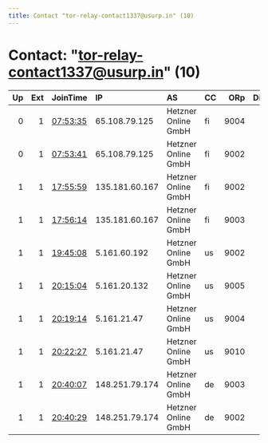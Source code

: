 ```yaml
---
title: Contact "tor-relay-contact1337@usurp.in" (10)
---
```


# Contact: "tor-relay-contact1337@usurp.in" (10)

|   Up |   Ext | JoinTime                                                                                              | IP             | AS                  | CC   |   ORp |   Dirp | OS    | Version   | Nickname    |   eFamMembers |
|-----:|------:|:------------------------------------------------------------------------------------------------------|:---------------|:--------------------|:-----|------:|-------:|:------|:----------|:------------|--------------:|
|    0 |     1 | [07:53:35](https://nusenu.github.io/OrNetStats/w/relay/5D93D2180AB6312E6D7DB4B0352C6979E1E725B5.html) | 65.108.79.125  | Hetzner Online GmbH | fi   |  9004 |      0 | Linux | 0.4.7.13  | uhqnode333  |             1 |
|    0 |     1 | [07:53:41](https://nusenu.github.io/OrNetStats/w/relay/6ECE5B0F8CD31920C0E9DCCAD1613D89B13471AA.html) | 65.108.79.125  | Hetzner Online GmbH | fi   |  9002 |      0 | Linux | 0.4.7.13  | uhqnode451  |             1 |
|    1 |     1 | [17:55:59](https://nusenu.github.io/OrNetStats/w/relay/DDEDA3743269606E5211DA9E4DEBA29697501E23.html) | 135.181.60.167 | Hetzner Online GmbH | fi   |  9002 |      0 | Linux | 0.4.7.13  | uhqnode667  |             1 |
|    1 |     1 | [17:56:14](https://nusenu.github.io/OrNetStats/w/relay/6E87AEB7EBAB16C6D59A193AC42B4211A593BE9E.html) | 135.181.60.167 | Hetzner Online GmbH | fi   |  9003 |      0 | Linux | 0.4.7.13  | uhqnode996  |             1 |
|    1 |     1 | [19:45:08](https://nusenu.github.io/OrNetStats/w/relay/33DB4BC29F643CE03717746BB41C86A7742B43A9.html) | 5.161.60.192   | Hetzner Online GmbH | us   |  9002 |      0 | Linux | 0.4.7.13  | uhqnode3    |             1 |
|    1 |     1 | [20:15:04](https://nusenu.github.io/OrNetStats/w/relay/E7ED5E523F586D62C518A52F376A602FE95A288C.html) | 5.161.20.132   | Hetzner Online GmbH | us   |  9005 |      0 | Linux | 0.4.7.13  | uhqnode6565 |             1 |
|    1 |     1 | [20:19:14](https://nusenu.github.io/OrNetStats/w/relay/2F3C603D85D746B640BFD7CCDEFEB773285CB293.html) | 5.161.21.47    | Hetzner Online GmbH | us   |  9004 |      0 | Linux | 0.4.7.13  | uhqnode1338 |             1 |
|    1 |     1 | [20:22:27](https://nusenu.github.io/OrNetStats/w/relay/A3E425B6B7152A0E4662173DE56C005EEC7F041B.html) | 5.161.21.47    | Hetzner Online GmbH | us   |  9010 |      0 | Linux | 0.4.7.13  | uhqnode23   |             1 |
|    1 |     1 | [20:40:07](https://nusenu.github.io/OrNetStats/w/relay/0FB8A33CF71342D179A485CC3454395488DAA124.html) | 148.251.79.174 | Hetzner Online GmbH | de   |  9003 |      0 | Linux | 0.4.7.13  | uhqnode7811 |             1 |
|    1 |     1 | [20:40:29](https://nusenu.github.io/OrNetStats/w/relay/F52E860DD28838F3229EAC3DEDB1F0F171D7F9E3.html) | 148.251.79.174 | Hetzner Online GmbH | de   |  9002 |      0 | Linux | 0.4.7.13  | uhqnode774  |             1 |
